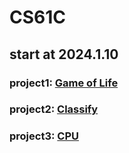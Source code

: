 # CS61C
## start at 2024.1.10
### project1: [Game of Life](https://github.com/oneandonly11/Games-of-Life)
### project2: [Classify](https://github.com/oneandonly11/classify)
### project3: [CPU](https://github.com/oneandonly11/CPU)
